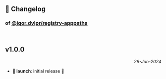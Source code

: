 ## 📒 Changelog

### of [@igor.dvlpr/registry-apppaths](https://github.com/igorskyflyer/npm-registry-apppaths)

<br>

## v1.0.0

<p align="right"><em>29-Jun-2024</em></p>

- **🚀 launch**: initial release 🎉
